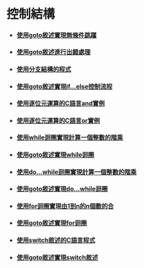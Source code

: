 # 控制結構
* #### [使用goto敘述實現無條件跳躍](code/goto.c)
* #### [使用goto敘述進行出錯處理](code/err_goto.c)
* #### [使用分支結構的程式](code/ifelse.c)
* #### [使用goto敘述實現if...else控制流程](code/ifelse_goto.c)
* #### [使用逐位元運算的C語言and實例](code/and.c)
* #### [使用逐位元運算的C語言or實例](code/or.c)
* #### [使用while迴圈實現計算一個整數的階乘](code/while.c)
* #### [使用goto敘述實現while迴圈](code/while_goto.c)
* #### [使用do...while迴圈實現計算一個整數的階乘](code/do_while.c)
* #### [使用goto敘述實現do...while迴圈](code/do_while_goto.c)
* #### [使用for迴圈實現由1到n的n個數的合](code/for.c)
* #### [使用goto敘述實現for迴圈](code/for_goto.c)
* #### [使用switch敘述的C語言程式](code/switch.c)
* #### [使用goto敘述實現switch敘述](code/switch_goto.c)
